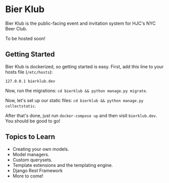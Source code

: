 # Bier Klub

Bier Klub is the public-facing event and invitation system for HJC's NYC Beer
Club.

To be hosted soon!

## Getting Started

Bier Klub is dockerized, so getting started is easy. First, add this line to
your hosts file (`/etc/hosts`):

```
127.0.0.1 bierklub.dev
```

Now, run the migrations: `cd bierklub && python manage.py migrate`.

Now, let's set up our static files: `cd bierklub && python manage.py
collectstatic`.

After that's done, just run `docker-compose up` and then visit `bierklub.dev`.
You should be good to go!

## Topics to Learn

* Creating your own models.
* Model managers.
* Custom querysets.
* Template extensions and the templating engine.
* Django Rest Framework
* More to come!

